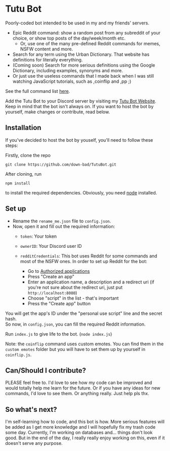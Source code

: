 # Tutu Bot

Poorly-coded bot intended to be used in my and my friends' servers.

- Epic Reddit command: show a random post from any subreddit of your choice, or show top posts of the day/week/month etc.
  - Or, use one of the many pre-defined Reddit commands for memes, NSFW content and more.
- Search for any term using the Urban Dictionary. That website has definitions for literally everything.
- (Coming soon) Search for more serious definitions using the Google Dictionary, including examples, synonyms and more.
- Or just use the useless commands that I made back when I was still watching JavaScript tutorials, such as ,coinflip and ,pp ;)

See the full command list [here](https://imvasi.com/#commands).

Add the Tutu Bot to your Discord server by visiting my [Tutu Bot Website](https://imvasi.com/tutu).  
Keep in mind that the bot isn't always on. If you want to host the bot by yourself, make changes or contribute, read below.

## Installation

If you've decided to host the bot by youself, you'll need to follow these steps:  

Firstly, clone the repo
```
git clone https://github.com/down-bad/TutuBot.git
```
After cloning, run
```
npm install
```
to install the required dependencies. Obviously, you need [node](https://nodejs.org/en/) installed.

## Set up

- Rename the `rename_me.json` file to `config.json`.
- Now, open it and fill out the required information:
  - `token`: Your token
  - `ownerID`: Your Discord user ID

  - `redditCredentials`: This bot uses Reddit for some commands and most of the NSFW ones. In order to set up Reddit for the bot:
    - Go to [Authorized applications](https://reddit.com/prefs/apps/)
    - Press "Create an app"
    - Enter an application name, a description and a redirect uri (if you're not sure about the redirect uri, just put `http://localhost:8080`)
    - Choose "script" in the list - that's important
    - Press the "Create app" button

You will get the app's ID under the "personal use script" line and the secret hash.  
So now, in `config.json`, you can fill the required Reddit information.  

Run `index.js` to give life to the bot. (`node index.js`)  

Note: the `coinflip` command uses custom emotes. You can find them in the `custom emotes` folder but you will have to set them up by yourself in `coinflip.js`.

## Can/Should I contribute?

PLEASE feel free to. I'd love to see how my code can be improved and would totally help me learn for the future. Or if you have any ideas for new commands, I'd love to see them. Or anything really. Just help pls thx.

## So what's next?

I'm self-learning how to code, and this bot is how. More serious features will be added as I get more knowledge and I will hopefully fix my trash code some day. Currently, I'm working on databases and... things don't look good. But in the end of the day, I really really enjoy working on this, even if it doesn't serve any purpose.
